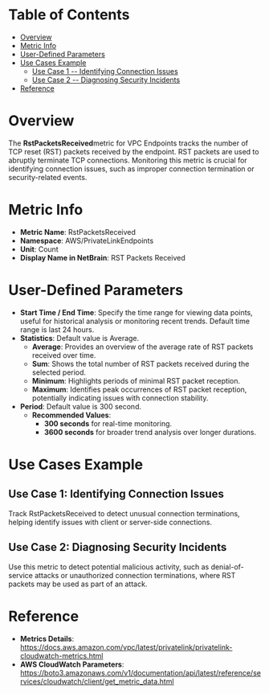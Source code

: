 # Table of Contents
- [Overview](#overview)
- [Metric Info](#metric-info)
- [User-Defined Parameters](#user-defined-parameters)
- [Use Cases Example](#example)
    - [Use Case 1 -- Identifying Connection Issues](#example-1) 
    - [Use Case 2 -- Diagnosing Security Incidents](#example-2)
- [Reference](#reference)

# Overview <a name="overview"></a>
The <b>RstPacketsReceived</b>metric for VPC Endpoints tracks the number of TCP reset (RST) packets received by the endpoint. RST packets are used to abruptly terminate TCP connections. Monitoring this metric is crucial for identifying connection issues, such as improper connection termination or security-related events.

# Metric Info <a name="metric-info"></a>
* <b>Metric Name</b>: RstPacketsReceived
* <b>Namespace</b>: AWS/PrivateLinkEndpoints
* <b>Unit</b>: Count
* <b>Display Name in NetBrain</b>: RST Packets Received

# User-Defined Parameters <a name="user-defined-parameters"></a>
* <b>Start Time / End Time</b>: Specify the time range for viewing data points, useful for historical analysis or monitoring recent trends. Default time range is last 24 hours.
* <b>Statistics</b>: Default value is Average.
  * <b>Average</b>: Provides an overview of the average rate of RST packets received over time.
  * <b>Sum</b>: Shows the total number of RST packets received during the selected period.
  * <b>Minimum</b>: Highlights periods of minimal RST packet reception.
  * <b>Maximum</b>: Identifies peak occurrences of RST packet reception, potentially indicating issues with connection stability.
* <b>Period</b>: Default value is 300 second.
  * <b>Recommended Values</b>:
    * <b>300 seconds</b> for real-time monitoring.
    * <b>3600 seconds</b> for broader trend analysis over longer durations.

# Use Cases Example <a name="example"></a>
## Use Case 1: Identifying Connection Issues <a name="example-1"></a>
Track RstPacketsReceived to detect unusual connection terminations, helping identify issues with client or server-side connections.


## Use Case 2: Diagnosing Security Incidents <a name="example-2"></a>
Use this metric to detect potential malicious activity, such as denial-of-service attacks or unauthorized connection terminations, where RST packets may be used as part of an attack.



# Reference <a name="reference"></a>
* <b>Metrics Details</b>: https://docs.aws.amazon.com/vpc/latest/privatelink/privatelink-cloudwatch-metrics.html
* <b>AWS CloudWatch Parameters</b>: https://boto3.amazonaws.com/v1/documentation/api/latest/reference/services/cloudwatch/client/get_metric_data.html